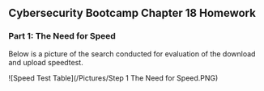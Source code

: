 
## Cybersecurity Bootcamp Chapter 18 Homework

### Part 1: The Need for Speed

Below is a picture of the search conducted for evaluation of the download and upload speedtest.

![Speed Test Table](/Pictures/Step 1 The Need for Speed.PNG)
